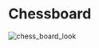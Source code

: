 # Chessboard


![chess_board_look](https://user-images.githubusercontent.com/77884951/181178290-818d4cbf-545f-4296-8ebe-dce6dc63c4d6.png)
